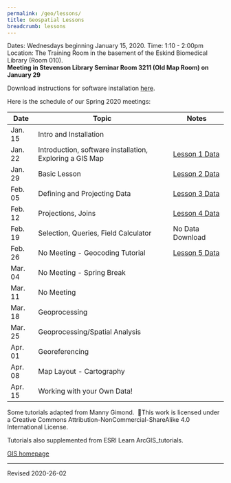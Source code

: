 ```yaml
---
permalink: /geo/lessons/
title: Geospatial Lessons
breadcrumb: lessons
---
```



Dates:  Wednesdays beginning January 15, 2020.
Time:  1:10 - 2:00pm
Location:  The Training Room in the basement of the Eskind Biomedical Library (Room 010).  
**Meeting in Stevenson Library Seminar Room 3211 (Old Map Room) on January 29**

Download instructions for software installation [here](materials/InstallingArcGIS.pdf).

Here is the schedule of our Spring 2020 meetings:

| Date | Topic | Notes |
|------|-------|-------|
| Jan. 15 | Intro and Installation |
| Jan. 22 | Introduction, software installation, Exploring a GIS Map  |[Lesson 1 Data](https://mgimond.github.io/ArcGIS_tutorials/Exploring_a_GIS_map_files/Map.zip)  |[Lesson 1 Instructions](https://mgimond.github.io/ArcGIS_tutorials/Exploring_a_GIS_map.htm) |
| Jan. 29 | Basic Lesson | [Lesson 2 Data](https://drive.google.com/open?id=1Ukna-YppvoTb5l8ROnfdGW2uaf6GbYg3)|[Lesson 2 Instructions](https://geospatialhistorian.wordpress.com/lessons/arcgis-lesson-1-mapping-great-plains-population/) |
| Feb. 05 | Defining and Projecting Data | [Lesson 3 Data](https://mgimond.github.io/ArcGIS_tutorials/Projection_files/projection.zip) |[Lesson 3 Instructions](https://mgimond.github.io/ArcGIS_tutorials/Projection.htm) |
| Feb. 12 | Projections, Joins | [Lesson 4 Data](https://mgimond.github.io/ArcGIS_tutorials/Joining_tables_files/Table_join.zip) |[Lesson 4 Instructions](https://mgimond.github.io/ArcGIS_tutorials/Joining_tables.htm)
| Feb. 19 | Selection, Queries, Field Calculator |  No Data Download |[Lesson 5 Instructions](https://learn.arcgis.com/en/projects/map-breast-cancer-differences-by-ethnicity/arcmap/#map-the-mortality-rate-difference)  |
| Feb. 26 | No Meeting - Geocoding Tutorial | [Lesson 5 Data](https://mgimond.github.io/ArcGIS_tutorials/Geocoding_files/Addresses.csv) |[Lesson 5 Instructions](https://mgimond.github.io/ArcGIS_tutorials/Geocoding.htm) |
| Mar. 04 | No Meeting - Spring Break |  |
| Mar. 11 | No Meeting |  |
| Mar. 18 | Geoprocessing |  |
| Mar. 25 | Geoprocessing/Spatial Analysis |  |
| Apr. 01 | Georeferencing |  |
| Apr. 08 | Map Layout - Cartography |  |
| Apr. 15 | Working with your Own Data! |  |

Some tutorials adapted from Manny Gimond.   This work is licensed under a Creative Commons Attribution-NonCommercial-ShareAlike 4.0 International License.  

Tutorials also supplemented from ESRI Learn ArcGIS_tutorials.


[GIS homepage](gis/)



----
Revised 2020-26-02
